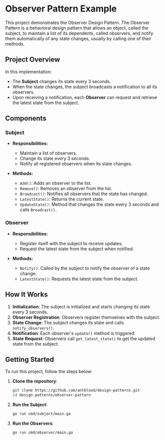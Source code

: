 # Observer Pattern Example

This project demonstrates the Observer Design Pattern. The Observer Pattern is a behavioral design pattern that allows an object, called the subject, to maintain a list of its dependents, called observers, and notify them automatically of any state changes, usually by calling one of their methods.

## Project Overview

In this implementation:
- The **Subject** changes its state every 3 seconds.
- When the state changes, the subject broadcasts a notification to all its observers.
- Upon receiving a notification, each **Observer** can request and retrieve the latest state from the subject.

## Components

### Subject

- **Responsibilities:**
  - Maintain a list of observers.
  - Change its state every 3 seconds.
  - Notify all registered observers when its state changes.

- **Methods:**
  - `Add()`: Adds an observer to the list.
  - `Remove()`: Removes an observer from the list.
  - `Broadcast()`: Notifies all observers that the state has changed.
  - `LatestState()`: Returns the current state.
  - `UpdateState()`: Method that changes the state every 3 seconds and calls `Broadcast()`.

### Observer

- **Responsibilities:**
  - Register itself with the subject to receive updates.
  - Request the latest state from the subject when notified.
  
- **Methods:**
  - `Notify()`: Called by the subject to notify the observer of a state change.
  - `LatestState()`: Requests the latest state from the subject.

## How It Works

1. **Initialization**: The subject is initialized and starts changing its state every 3 seconds.
2. **Observer Registration**: Observers register themselves with the subject.
3. **State Change**: The subject changes its state and calls `notify_observers()`.
4. **Notification**: Each observer's `update()` method is triggered.
5. **State Request**: Observers call `get_latest_state()` to get the updated state from the subject.

## Getting Started

To run this project, follow the steps below:

1. **Clone the repository**:

   ```bash
   git clone https://github.com/antblood/design-patterns.git
   cd design-patterns/observer-pattern
   ```

2. **Run the Subject**:

   ```bash
   go run cmd/subject/main.go
   ```

3. **Run the Observers**:

   ```bash
   go run cmd/observer/main.go

